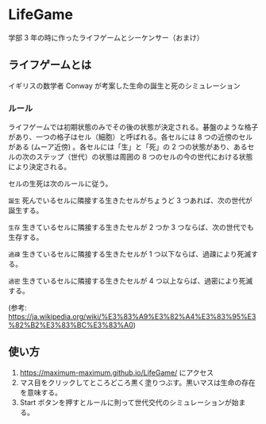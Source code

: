 # LifeGame

学部 3 年の時に作ったライフゲームとシーケンサー（おまけ）

## ライフゲームとは

イギリスの数学者 Conway が考案した生命の誕生と死のシミュレーション

### ルール

ライフゲームでは初期状態のみでその後の状態が決定される。碁盤のような格子があり、一つの格子はセル（細胞）と呼ばれる。各セルには 8 つの近傍のセルがある (ムーア近傍) 。各セルには「生」と「死」の 2 つの状態があり、あるセルの次のステップ（世代）の状態は周囲の 8 つのセルの今の世代における状態により決定される。

セルの生死は次のルールに従う。

`誕生` 死んでいるセルに隣接する生きたセルがちょうど 3 つあれば、次の世代が誕生する。

`生存` 生きているセルに隣接する生きたセルが 2 つか 3 つならば、次の世代でも生存する。

`過疎` 生きているセルに隣接する生きたセルが 1 つ以下ならば、過疎により死滅する。

`過密` 生きているセルに隣接する生きたセルが 4 つ以上ならば、過密により死滅する。

(参考: https://ja.wikipedia.org/wiki/%E3%83%A9%E3%82%A4%E3%83%95%E3%82%B2%E3%83%BC%E3%83%A0)

## 使い方

1. https://maximum-maximum.github.io/LifeGame/ にアクセス
2. マス目をクリックしてところどころ黒く塗りつぶす。黒いマスは生命の存在を意味する。
3. Start ボタンを押すとルールに則って世代交代のシミュレーションが始まる。

